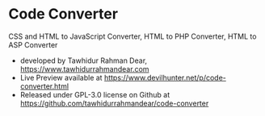 # Code Converter <br>
CSS and HTML to JavaScript Converter, HTML to PHP Converter, HTML to ASP Converter <br>
* developed by Tawhidur Rahman Dear, https://www.tawhidurrahmandear.com <br>
* Live Preview available at https://www.devilhunter.net/p/code-converter.html <br>
* Released under GPL-3.0 license on Github at https://github.com/tawhidurrahmandear/code-converter 
